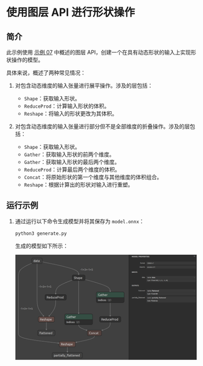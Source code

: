 # 使用图层 API 进行形状操作

## 简介

此示例使用 [示例 07](../07_creating_a_model_with_the_layer_api/) 中概述的图层 API，创建一个在具有动态形状的输入上实现形状操作的模型。

具体来说，概述了两种常见情况：

1. 对包含动态维度的输入张量进行展平操作。涉及的层包括：
   - `Shape`：获取输入形状。
   - `ReduceProd`：计算输入形状的体积。
   - `Reshape`：将输入的形状更改为其体积。

2. 对包含动态维度的输入张量进行部分但不是全部维度的折叠操作。涉及的层包括：
   - `Shape`：获取输入形状。
   - `Gather`：获取输入形状的前两个维度。
   - `Gather`：获取输入形状的最后两个维度。
   - `ReduceProd`：计算最后两个维度的体积。
   - `Concat`：将原始形状的第一个维度与其他维度的体积组合。
   - `Reshape`：根据计算出的形状对输入进行重塑。

## 运行示例

1. 通过运行以下命令生成模型并将其保存为 `model.onnx`：

   ```bash
   python3 generate.py
   ```

   生成的模型如下所示：

   ![../resources/09_model.onnx.png](./assets/09_model.onnx.png)

